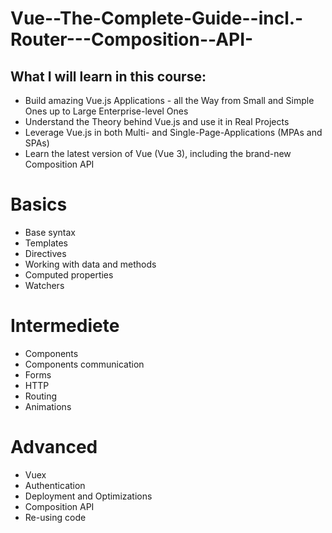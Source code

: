 # Vue--The-Complete-Guide--incl.-Router---Composition--API-
## What I will learn in this course:
- Build amazing Vue.js Applications - all the Way from Small and Simple Ones up to Large Enterprise-level Ones
- Understand the Theory behind Vue.js and use it in Real Projects
- Leverage Vue.js in both Multi- and Single-Page-Applications (MPAs and SPAs)
- Learn the latest version of Vue (Vue 3), including the brand-new Composition API

<h1>Basics</h1>

  - Base syntax
  - Templates
  - Directives
  - Working with data and methods
  - Computed properties
  - Watchers

<h1>Intermediete</h1>

- Components
- Components communication
- Forms
- HTTP
- Routing
- Animations

<h1>Advanced</h1>

- Vuex
- Authentication
- Deployment and Optimizations
- Composition API
- Re-using code


